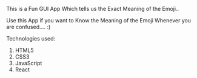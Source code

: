 This is a Fun GUI App Which tells us the Exact Meaning of the Emoji..

Use this App if you want to Know the Meaning of the Emoji Whenever you are confused.... :)

Technologies used:

1. HTML5
2. CSS3
3. JavaScript
4. React
